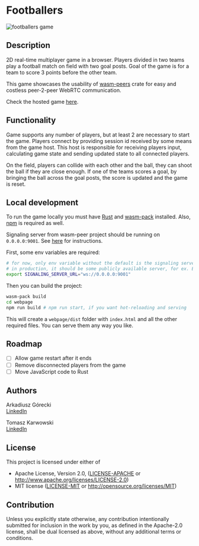 # Footballers
<img style="display: block; margin-left: auto; margin-right: auto" src="https://i.imgur.com/111ChMK.png" alt="footballers game">

## Description
2D real-time multiplayer game in a browser.
Players divided in two teams play a football match on field with two goal posts.
Goal of the game is for a team to score 3 points before the other team.

This game showcases the usability of [wasm-peers](https://github.com/wasm-peers/wasm-peers#readme) crate for easy and costless peer-2-peer WebRTC communication.

Check the hosted game [here](http://wasm-peers-footballers.s3-website.eu-central-1.amazonaws.com/).

## Functionality
Game supports any number of players, but at least 2 are necessary to start the game.
Players connect by providing session id received by some means from the game host.
This host is responsible for receiving players input, calculating game state and sending updated state to all connected players.

On the field, players can collide with each other and the ball, they can shoot the ball if they are close enough.
If one of the teams scores a goal, by bringing the ball across the goal posts, the score is updated and the game is reset.

## Local development

To run the game locally you must have [Rust](https://www.rust-lang.org/tools/install)
and [wasm-pack](https://rustwasm.github.io/wasm-pack/installer/) installed.
Also, [npm](https://docs.npmjs.com/cli/v8/configuring-npm/install) is required as well.

Signaling server from wasm-peer project should be running on `0.0.0.0:9001`.
See [here](https://github.com/wasm-peers/wasm-peers/tree/main/signaling-server) for instructions.

First, some env variables are required:
```bash
# for now, only env variable without the default is the signaling server address
# in production, it should be some publicly available server, for ex. EC2 instance (tiny one should suffice)
export SIGNALING_SERVER_URL="ws://0.0.0.0:9001"
```

Then you can build the project:
```bash
wasm-pack build
cd webpage
npm run build # npm run start, if you want hot-reloading and serving
```

This will create a `webpage/dist` folder with `index.html` and all the other required files. 
You can serve them any way you like.

## Roadmap

- [ ] Allow game restart after it ends
- [ ] Remove disconnected players from the game
- [ ] Move JavaScript code to Rust

## Authors

Arkadiusz Górecki  
[LinkedIn](https://www.linkedin.com/in/arkadiusz-gorecki/)

Tomasz Karwowski  
[LinkedIn](https://www.linkedin.com/in/tomek-karwowski/)

## License

This project is licensed under either of

* Apache License, Version 2.0, ([LICENSE-APACHE](LICENSE-APACHE) or http://www.apache.org/licenses/LICENSE-2.0)
* MIT license ([LICENSE-MIT](LICENSE-MIT) or http://opensource.org/licenses/MIT)

## Contribution

Unless you explicitly state otherwise, any contribution intentionally submitted for inclusion in the work by you, as
defined in the Apache-2.0 license, shall be dual licensed as above, without any additional terms or conditions.
